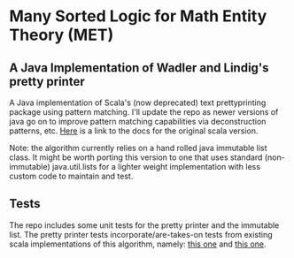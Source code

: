 # Many Sorted Logic for Math Entity Theory (MET)
## A Java Implementation of Wadler and Lindig's pretty printer

A Java implementation of Scala's (now deprecated) text prettyprinting package using pattern matching. I'll update the repo as newer versions of java go on to improve pattern matching capabilities via deconstruction patterns, etc. [Here](https://www.scala-lang.org/api/2.12.8/scala/text/index.html) is a link to the docs for the original scala version.

Note: the algorithm currently relies on a hand rolled java immutable list class. It might be worth porting this version to one that uses standard (non-immutable) java.util.lists for a lighter weight implementation with less custom code to maintain and test.

## Tests
The repo includes some unit tests for the pretty printer and the immutable list. The pretty printer tests incorporate/are-takes-on tests from existing scala implementations of this algorithm, namely: [this one](https://github.com/erdeszt/scala-strictly-pretty) and [this one](https://github.com/weso/document).

